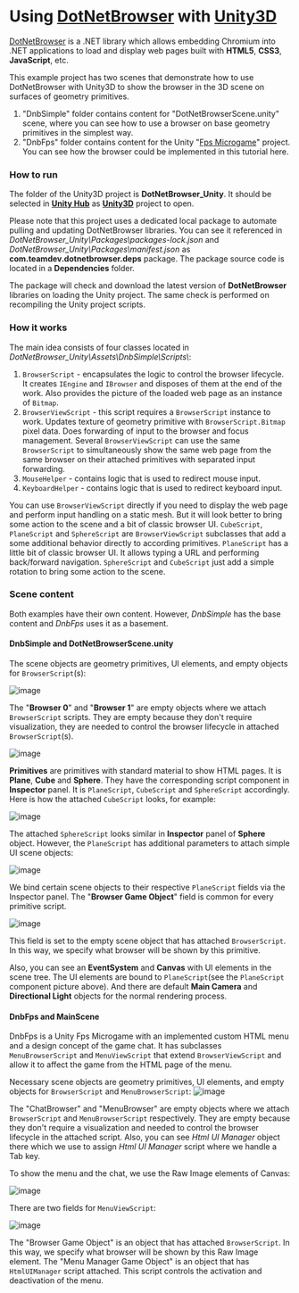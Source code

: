 # Using [DotNetBrowser](https://www.teamdev.com/dotnetbrowser) with [Unity3D](https://unity3d.com)

[DotNetBrowser](https://www.teamdev.com/dotnetbrowser) is a .NET library which allows embedding Chromium into .NET applications to load and display web pages built with **HTML5**, **CSS3**, **JavaScript**, etc.
  
This example project has two scenes that demonstrate how to use DotNetBrowser with Unity3D to show the browser in the 3D scene on surfaces of geometry primitives.

1. "DnbSimple" folder contains content for "DotNetBrowserScene.unity" scene, where you can see how to use a browser on base geometry primitives in the simplest way.
2. "DnbFps" folder contains content for the Unity "[Fps Microgame](https://learn.unity.com/project/fps-template)" project. You can see how the browser could be implemented in this tutorial here.

### How to run

The folder of the Unity3D project is **DotNetBrowser_Unity**. It should be selected in [**Unity Hub**](https://unity.com/unity-hub) as [**Unity3D**](https://unity3d.com) project to open.
  
Please note that this project uses a dedicated local package to automate pulling and updating DotNetBrowser libraries. You can see it referenced in _DotNetBrowser_Unity\Packages\packages-lock.json_ and _DotNetBrowser_Unity\Packages\manifest.json_ as **com.teamdev.dotnetbrowser.deps** package. The package source code is located in a **Dependencies** folder.

The package will check and download the latest version of **DotNetBrowser** libraries on loading the Unity project. The same check is performed on recompiling the Unity project scripts.

### How it works
The main idea consists of four classes located in _DotNetBrowser_Unity\Assets\DnbSimple\Scripts\\_:

1. `BrowserScript` - encapsulates the logic to control the browser lifecycle. It creates `IEngine` and `IBrowser` and disposes of them at the end of the work. Also provides the picture of the loaded web page as an instance of `Bitmap`.
2. `BrowserViewScript` - this script requires a `BrowserScript` instance to work. Updates texture of geometry primitive with `BrowserScript.Bitmap` pixel data. Does forwarding of input to the browser and focus management. Several `BrowserViewScript` can use the same `BrowserScript` to simultaneously show the same web page from the same browser on their attached primitives with separated input forwarding.
3. `MouseHelper` - contains logic that is used to redirect mouse input.
4. `KeyboardHelper` - contains logic that is used to redirect keyboard input.

You can use `BrowserViewScript` directly if you need to display the web page and perform input handling on a static mesh. But it will look better to bring some action to the scene and a bit of classic browser UI. `CubeScript`, `PlaneScript` and `SphereScript` are `BrowserViewScript` subclasses that add a some additional behavior directly to according primitives. `PlaneScript` has a little bit of classic browser UI. It allows typing a URL and performing back/forward navigation. `SphereScript` and `CubeScript` just add a simple rotation to bring some action to the scene.

### Scene content
Both examples have their own content. However, _DnbSimple_ has the base content and _DnbFps_ uses it as a basement.

#### DnbSimple and DotNetBrowserScene.unity
The scene objects are geometry primitives, UI elements, and empty objects for `BrowserScript`(s):

![image](https://user-images.githubusercontent.com/85240195/196160746-ef5e6c03-d9c6-4078-9498-0540e70d2fe7.png)
  
The "**Browser 0**" and "**Browser 1**" are empty objects where we attach `BrowserScript` scripts. They are empty because they don't require visualization, they are needed to control the browser lifecycle in attached `BrowserScript`(s).
  
![image](https://user-images.githubusercontent.com/85240195/196161142-102da254-2679-4a2c-8c23-7dd767afc024.png)
  
**Primitives** are primitives with standard material to show HTML pages. It is **Plane**, **Cube** and **Sphere**. They have the corresponding script component in **Inspector** panel. It is `PlaneScript`, `CubeScript` and `SphereScript` accordingly.
Here is how the attached `CubeScript` looks, for example:
  
![image](https://user-images.githubusercontent.com/85240195/166907252-2d9eff6a-7d6d-4e4a-a8e0-0e6de4eb42af.png)
  
The attached `SphereScript` looks similar in **Inspector** panel of **Sphere** object. However, the `PlaneScript` has additional parameters to attach simple UI scene objects: 
  
![image](https://user-images.githubusercontent.com/85240195/196161396-cc972c22-0155-4cac-b1b6-7798d472e313.png)
  
We bind certain scene objects to their respective `PlaneScript` fields via the Inspector panel. The "**Browser Game Object**" field is common for every primitive script.

![image](https://user-images.githubusercontent.com/85240195/166907731-36b88e85-e722-4af4-985c-94512f71f05d.png)

This field is set to the empty scene object that has attached `BrowserScript`. In this way, we specify what browser will be shown by this primitive.

Also, you can see an **EventSystem** and **Canvas** with UI elements in the scene tree. The UI elements are bound to `PlaneScript`(see the `PlaneScript` component picture above). And there are default **Main Camera** and **Directional Light** objects for the normal rendering process.

#### DnbFps and MainScene
DnbFps is a Unity Fps Microgame with an implemented custom HTML menu and a design concept of the game chat. It has subclasses `MenuBrowserScript` and `MenuViewScript` that extend `BrowserViewScript` and allow it to affect the game from the HTML page of the menu.

Necessary scene objects are geometry primitives, UI elements, and empty objects for `BrowserScript` and `MenuBrowserScript`:
![image](https://user-images.githubusercontent.com/85240195/196393367-821b32a7-063c-48d6-9e1c-cf815471e4fd.png)

The "ChatBrowser" and "MenuBrowser" are empty objects where we attach `BrowserScript` and `MenuBrowserScript` respectively. They are empty because they don't require a visualization and needed to control the browser lifecycle in the attached script. Also, you can see _Html UI Manager_ object there which we use to assign _Html UI Manager_ script where we handle a Tab key.

To show the menu and the chat, we use the Raw Image elements of Canvas:

![image](https://user-images.githubusercontent.com/85240195/196395032-8a4c0a6f-0187-4860-b997-a9cef7ae8351.png)

There are two fields for `MenuViewScript`:

![image](https://user-images.githubusercontent.com/85240195/196397478-d4b329fb-577f-435f-b03f-d51080b1b090.png)

The "Browser Game Object" is an object that has attached `BrowserScript`. In this way, we specify what browser will be shown by this Raw Image element.
The "Menu Manager Game Object" is an object that has `HtmlUIManager` script attached. This script controls the activation and deactivation of the menu.
